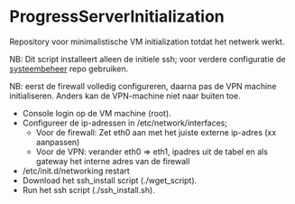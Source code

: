 # ProgressServerInitialization
Repository voor minimalistische VM initialization totdat het netwerk werkt.

NB: Dit script installeert alleen de initiele ssh; voor verdere configuratie de [systeembeheer](https://github.com/progressonderwijs/systeembeheer/tree/master/linux-machines) repo gebruiken.

NB: eerst de firewall volledig configureren, daarna pas de VPN machine initialiseren. Anders kan de VPN-machine niet naar buiten toe.

- Console login op de VM machine (root).
- Configureer de ip-adressen in /etc/network/interfaces;
  - Voor de firewall: Zet eth0 aan met het juiste externe ip-adres (xx aanpassen)
  - Voor de VPN: verander eth0 => eth1, ipadres uit de tabel en als gateway het interne adres van de firewall
- /etc/init.d/networking restart
- Download het ssh_install script (./wget_script).
- Run het ssh script (./ssh_install.sh).

